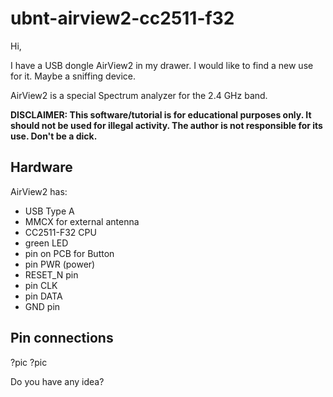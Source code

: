# ubnt-airview2-cc2511-f32
 Hi,
 
 I have a USB dongle AirView2 in my drawer. I would like to find a new use for it. Maybe a sniffing device.
 
 AirView2 is a special Spectrum analyzer for the 2.4 GHz band.
 
 __DISCLAIMER: This software/tutorial is for educational purposes only. It should not be used for illegal activity. The author is not responsible for its use. Don't be a dick.__
 
## Hardware
AirView2 has:
- USB Type A
- MMCX for external antenna
- CC2511-F32 CPU
- green LED
- pin on PCB for Button
- pin PWR (power)
- RESET_N pin
- pin CLK
- pin DATA
- GND pin

## Pin connections
?pic
?pic

Do you have any idea?


